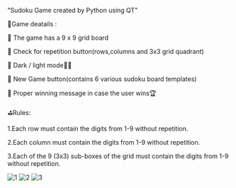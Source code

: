 "Sudoku Game created by Python using QT"

🧩Game deatails :

📎 The game has a 9 x 9 grid board

📎 Check for repetition button(rows,columns and 3x3 grid quadrant)

📎 Dark / light mode🌌🌅

📎 New Game button(contains 6 various sudoku board templates)

📎 Proper winning message in case the user wins🏆



⛳️Rules:

1.Each row must contain the digits from 1-9 without repetition.

2.Each column must contain the digits from 1-9 without repetition.

3.Each of the 9 (3x3) sub-boxes of the grid must contain the digits from 1-9 without repetition.

![1](https://user-images.githubusercontent.com/88210093/137591019-1893eb5a-f975-408d-9a0e-f2f5391678b8.png)
![2](https://user-images.githubusercontent.com/88210093/137591022-d319bb2f-89ba-46fe-94e7-ff57a9c07725.png)
![3](https://user-images.githubusercontent.com/88210093/137591025-98fd331b-fbfb-4ce1-a76c-fb4082d687c5.png)
